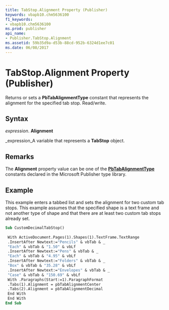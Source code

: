 ```yaml
---
title: TabStop.Alignment Property (Publisher)
keywords: vbapb10.chm5636100
f1_keywords:
- vbapb10.chm5636100
ms.prod: publisher
api_name:
- Publisher.TabStop.Alignment
ms.assetid: 59b35d9a-d53b-88cd-952b-6324d1ee7c01
ms.date: 06/08/2017
---
```



# TabStop.Alignment Property (Publisher)

Returns or sets a  **PbTabAlignmentType** constant that represents the alignment for the specified tab stop. Read/write.


## Syntax

 _expression_. **Alignment**

 _expression_A variable that represents a  **TabStop** object.


## Remarks

The  **Alignment** property value can be one of the **[PbTabAlignmentType](pbtabalignmenttype-enumeration-publisher.md)** constants declared in the Microsoft Publisher type library.


## Example

This example enters a tabbed list and sets the alignment for two custom tab stops. This example assumes that the specified shape is a text frame and not another type of shape and that there are at least two custom tab stops already set.


```vb
Sub CustomDecimalTabStop() 
 
 With ActiveDocument.Pages(1).Shapes(1).TextFrame.TextRange 
 .InsertAfter Newtext:="Pencils" & vbTab & _ 
 "Each" & vbTab & "1.50" & vbLf 
 .InsertAfter Newtext:="Pens" & vbTab & _ 
 "Each" & vbTab & "4.95" & vbLf 
 .InsertAfter Newtext:="Folders" & vbTab & _ 
 "Box" & vbTab & "35.28" & vbLf 
 .InsertAfter Newtext:="Envelopes" & vbTab & _ 
 "Case" & vbTab & "150.69" & vbLf 
 With .Paragraphs(Start:=1).ParagraphFormat 
 .Tabs(1).Alignment = pbTabAlignmentCenter 
 .Tabs(2).Alignment = pbTabAlignmentDecimal 
 End With 
 End With 
End Sub
```


